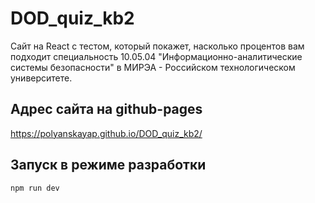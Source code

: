 # DOD_quiz_kb2

Сайт на React с тестом, который покажет, насколько процентов вам подходит специальность 10.05.04 "Информационно-аналитические системы безопасности" в МИРЭА - Российском технологическом университете.

## Адрес сайта на github-pages

https://polyanskayap.github.io/DOD_quiz_kb2/

## Запуск в режиме разработки

```
npm run dev
```